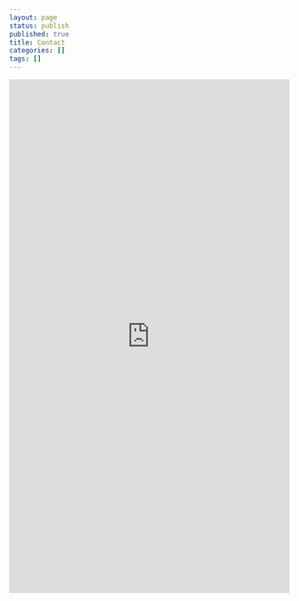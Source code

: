 ```yaml
---
layout: page
status: publish
published: true
title: Contact
categories: []
tags: []
---
```

<iframe src="https://docs.google.com/forms/d/e/1FAIpQLSfhUS3_BCeQ0zJUewt5z9p09ECm3zHXVxC6j9r2KjIcQi61_Q/viewform?embedded=true" width="100%" height="923" frameborder="0" marginheight="0" marginwidth="0">Loading...</iframe>
